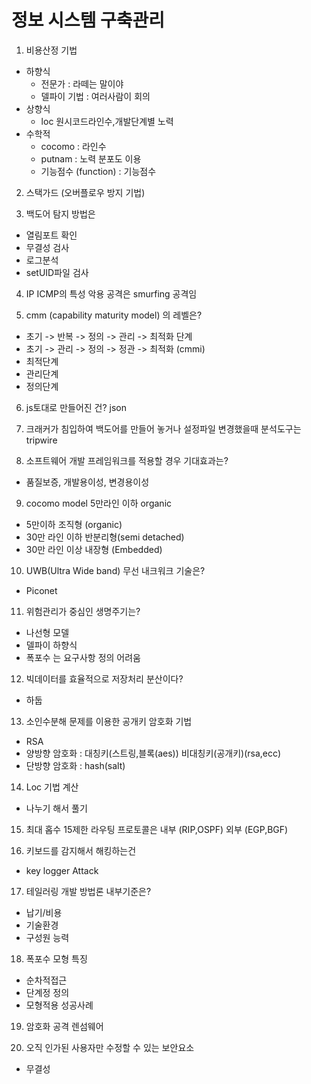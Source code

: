 # 정보 시스템 구축관리

1. 비용산정 기법

- 하향식
  - 전문가 : 라떼는 말이야
  - 델파이 기법 : 여러사람이 회의
- 상향식
  - loc 원시코드라인수,개발단계별 노력
- 수학적
  - cocomo : 라인수
  - putnam : 노력 분포도 이용
  - 기능점수 (function) : 기능점수

2. 스택가드 (오버플로우 방지 기법)

3. 백도어 탐지 방법은

- 열림포트 확인
- 무결성 검사
- 로그분석
- setUID파일 검사

4. IP ICMP의 특성 악용 공격은 smurfing 공격임

5. cmm (capability maturity model) 의 레벨은?

- 초기 -> 반복 -> 정의 -> 관리 -> 최적화 단계
- 초기 -> 관리 -> 정의 -> 정관 -> 최적화 (cmmi)
- 최적단계
- 관리단계
- 정의단계

6. js토대로 만들어진 건? json

7. 크래커가 침입하여 백도어를 만들어 놓거나 설정파일 변경했을때 분석도구는
   tripwire

8. 소프트웨어 개발 프레임워크를 적용할 경우 기대효과는?

- 품질보증, 개발용이성, 변경용이성

9. cocomo model 5만라인 이하 organic

- 5만이하 조직형 (organic)
- 30만 라인 이하 반분리형(semi detached)
- 30만 라인 이상 내장형 (Embedded)

10. UWB(Ultra Wide band) 무선 내크워크 기술은?

- Piconet

11. 위험관리가 중심인 생명주기는?

- 나선형 모델
- 델파이 하향식
- 폭포수 는 요구사항 정의 어려움

12. 빅데이터를 효율적으로 저장처리 분산이다?

- 하둡 

13. 소인수분해 문제를 이용한 공개키 암호화 기법

- RSA
- 양방향 암호화 : 대칭키(스트링,블록(aes)) 비대칭키(공개키)(rsa,ecc)
- 단방향 암호화 : hash(salt)

14. Loc 기법 계산

- 나누기 해서 풀기

15. 최대 홉수 15제한 라우팅 프로토콜은
    내부 (RIP,OSPF)
    외부 (EGP,BGF)

16. 키보드를 감지해서 해킹하는건

- key logger Attack

17. 테일러링 개발 방법론 내부기준은?

- 납기/비용
- 기술환경
- 구성원 능력

18. 폭포수 모형 특징

- 순차적접근
- 단계정 정의
- 모형적용 성공사례

19. 암호화 공격 렌섬웨어

20. 오직 인가된 사용자만 수정할 수 있는 보안요소

- 무결성
